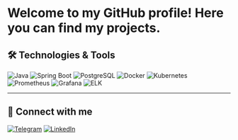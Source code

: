 # Welcome to my GitHub profile! Here you can find my projects.

## 🛠 Technologies & Tools

![Java](https://img.shields.io/badge/Java-007396?style=flat-square&logo=java&logoColor=white)
![Spring Boot](https://img.shields.io/badge/Spring%20Boot-6DB33F?style=flat-square&logo=spring&logoColor=white)
![PostgreSQL](https://img.shields.io/badge/PostgreSQL-316192?style=flat-square&logo=postgresql&logoColor=white)
![Docker](https://img.shields.io/badge/Docker-2496ED?style=flat-square&logo=docker&logoColor=white)
![Kubernetes](https://img.shields.io/badge/Kubernetes-326CE5?style=flat-square&logo=kubernetes&logoColor=white)
![Prometheus](https://img.shields.io/badge/Prometheus-E6522C?style=flat-square&logo=prometheus&logoColor=white)
![Grafana](https://img.shields.io/badge/Grafana-F46800?style=flat-square&logo=grafana&logoColor=white)
![ELK](https://img.shields.io/badge/ELK-005571?style=flat-square&logo=elastic&logoColor=white)

---

## 🔗 Connect with me

[![Telegram](https://img.shields.io/badge/Telegram-0088CC?style=flat-square&logo=telegram&logoColor=white)](https://t.me/cdeki)
[![LinkedIn](https://img.shields.io/badge/LinkedIn-0A66C2?style=flat-square&logo=linkedin&logoColor=white)](https://linkedin.com/in/vladislavkolomytsev)
